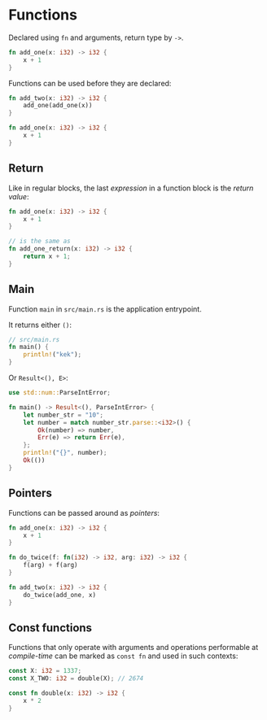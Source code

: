 # Functions

Declared using `fn` and arguments, return type by `->`.

```rust
fn add_one(x: i32) -> i32 {
    x + 1
}
```

Functions can be used before they are declared:

```rust
fn add_two(x: i32) -> i32 {
    add_one(add_one(x))
}

fn add_one(x: i32) -> i32 {
    x + 1
}
```

## Return

Like in regular blocks, the last _expression_ in a function block is the _return
value_:

```rust
fn add_one(x: i32) -> i32 {
    x + 1
}

// is the same as
fn add_one_return(x: i32) -> i32 {
    return x + 1;
}
```

## Main

Function `main` in `src/main.rs` is the application entrypoint.

It returns either `()`:

```rust
// src/main.rs
fn main() {
    println!("kek");
}
```

Or `Result<(), E>`:

```rust
use std::num::ParseIntError;

fn main() -> Result<(), ParseIntError> {
    let number_str = "10";
    let number = match number_str.parse::<i32>() {
        Ok(number) => number,
        Err(e) => return Err(e),
    };
    println!("{}", number);
    Ok(())
}
```

## Pointers

Functions can be passed around as _pointers_:

```rust
fn add_one(x: i32) -> i32 {
    x + 1
}

fn do_twice(f: fn(i32) -> i32, arg: i32) -> i32 {
    f(arg) + f(arg)
}

fn add_two(x: i32) -> i32 {
    do_twice(add_one, x)
}
```

## Const functions

Functions that only operate with arguments and operations performable at
_compile-time_ can be marked as `const fn` and used in such contexts:

```rust
const X: i32 = 1337;
const X_TWO: i32 = double(X); // 2674

const fn double(x: i32) -> i32 {
    x * 2
}
```
